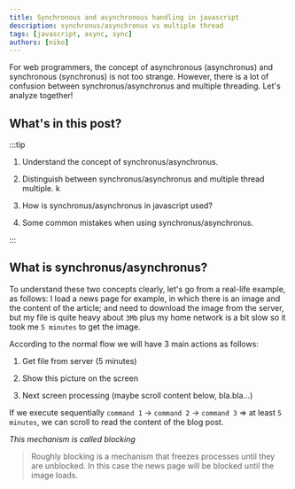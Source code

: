 ```yaml
---
title: Synchronous and asynchronous handling in javascript
description: synchronus/asynchronus vs multiple thread
tags: [javascript, async, sync]
authors: [niko]
---
```


For web programmers, the concept of asynchronous (asynchronus) and synchronous (synchronus) is not too strange. However, there is a lot of confusion between synchronus/asynchronus and multiple threading. Let's analyze together!

<!-- truncate -->

## What's in this post?

:::tip

1. Understand the concept of synchronus/asynchronus.

2. Distinguish between synchronus/asynchronus and multiple thread multiple.
k
3. How is synchronus/asynchronus in javascript used?

4. Some common mistakes when using synchronus/asynchronus.

:::

## What is synchronus/asynchronus?

To understand these two concepts clearly, let's go from a real-life example, as follows: I load a news page for example, in which there is an image and the content of the article; and need to download the image from the server, but my file is quite heavy about `3Mb` plus my home network is a bit slow so it took me `5 minutes` to get the image.

According to the normal flow we will have 3 main actions as follows:

1. Get file from server (5 minutes)

2. Show this picture on the screen

3. Next screen processing (maybe scroll content below, bla.bla...)

If we execute sequentially `command 1` -> `command 2` -> `command 3` => at least `5 minutes`, we can scroll to read the content of the blog post.

*This mechanism is called blocking*

> Roughly blocking is a mechanism that freezes processes until they are unblocked. In this case the news page will be blocked until the image loads.

